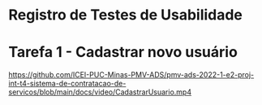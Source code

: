 # Registro de Testes de Usabilidade

# Tarefa 1 - Cadastrar novo usuário

https://github.com/ICEI-PUC-Minas-PMV-ADS/pmv-ads-2022-1-e2-proj-int-t4-sistema-de-contratacao-de-servicos/blob/main/docs/video/CadastrarUsuario.mp4